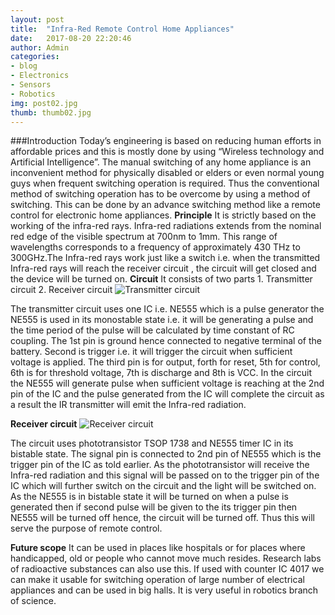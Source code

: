 ```yaml
---
layout: post
title:  "Infra-Red Remote Control Home Appliances"
date:   2017-08-20 22:20:46
author: Admin
categories: 
- blog
- Electronics
- Sensors
- Robotics
img: post02.jpg
thumb: thumb02.jpg
---
```


###Introduction
Today’s engineering is based on reducing human efforts in affordable prices and this is mostly done by using “Wireless technology and Artificial Intelligence”. The manual switching of any home appliance is an inconvenient method for physically disabled or elders or even normal young guys when frequent switching operation is required. Thus the conventional method of switching operation has to be overcome by using a method of switching. This can be done by an advance switching method like a remote control for electronic home appliances.
**Principle**
It is strictly based on the working of the infra-red rays. Infra-red radiations extends from the nominal red edge of the visible spectrum at 700nm to 1mm. This range of wavelengths corresponds to a frequency of approximately 430 THz to 300GHz.The Infra-red rays work just like a switch i.e. when the transmitted Infra-red rays will reach the receiver circuit , the circuit will get closed and the device will be turned on.
**Circuit**
It consists of two parts
    1.	Transmitter circuit
    2.	Receiver circuit
                                    ![Transmitter circuit](/blog/infrared/infraTransmitter.jpg)

The transmitter circuit uses one IC i.e. NE555 which is a pulse generator the NE555 is used in its monostable state i.e. it will be generating a pulse and the time period of the pulse will be calculated by time constant of RC coupling. 
The 1st pin is ground hence connected to negative terminal of the battery. Second is trigger i.e. it will trigger the circuit when sufficient voltage is applied. The third pin is for output, forth for reset, 5th for control, 6th is for threshold voltage, 7th is discharge and 8th is VCC. 
In the circuit the NE555 will generate pulse when sufficient voltage is reaching at the 2nd pin of the IC and the pulse generated from the IC will complete the circuit as a result the IR transmitter will emit the Infra-red radiation.

**Receiver circuit**
                                  ![Receiver circuit](/blog/infrared/infraReciever.jpg)

The circuit uses phototransistor TSOP 1738 and NE555 timer IC in its bistable state. The signal pin is connected to 2nd pin of NE555 which is the trigger pin of the IC as told earlier. As the phototransistor will receive the Infra-red radiation and this signal will be passed on to the trigger pin of the IC which will further switch on the circuit and the light will be switched on. As the NE555 is in bistable state it will be turned on when a pulse is generated then if second pulse will be given to the its trigger pin then NE555 will be turned off hence, the circuit will be turned off. Thus this will serve the purpose of remote control.

**Future scope**
It can be used in places like hospitals or for places where handicapped, old or people who cannot move much resides. Research labs of radioactive substances can also use this. If used with counter IC 4017 we can make it usable for switching operation of large number of electrical appliances and can be used in big halls. It is very useful in robotics branch of science.
